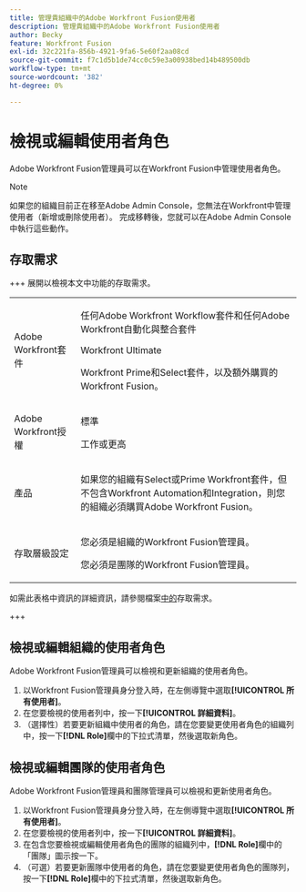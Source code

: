 ```yaml
---
title: 管理貴組織中的Adobe Workfront Fusion使用者
description: 管理貴組織中的Adobe Workfront Fusion使用者
author: Becky
feature: Workfront Fusion
exl-id: 32c221fa-856b-4921-9fa6-5e60f2aa08cd
source-git-commit: f7c1d5b1de74cc0c59e3a00938bed14b489500db
workflow-type: tm+mt
source-wordcount: '382'
ht-degree: 0%

---
```


# 檢視或編輯使用者角色

Adobe Workfront Fusion管理員可以在Workfront Fusion中管理使用者角色。


>[!NOTE]
>
>如果您的組織目前正在移至Adobe Admin Console，您無法在Workfront中管理使用者（新增或刪除使用者）。 完成移轉後，您就可以在Adobe Admin Console中執行這些動作。

## 存取需求

+++ 展開以檢視本文中功能的存取需求。

<table style="table-layout:auto">
 <col> 
 <col> 
 <tbody> 
  <tr> 
   <td role="rowheader">Adobe Workfront套件</td> 
   <td> <p>任何Adobe Workfront Workflow套件和任何Adobe Workfront自動化與整合套件</p><p>Workfront Ultimate</p><p>Workfront Prime和Select套件，以及額外購買的Workfront Fusion。</p> </td> 
  </tr> 
  <tr data-mc-conditions=""> 
   <td role="rowheader">Adobe Workfront授權</td> 
   <td> <p>標準</p><p>工作或更高</p> </td> 
  </tr> 
  <tr> 
   <td role="rowheader">產品</td> 
   <td>
   <p>如果您的組織有Select或Prime Workfront套件，但不包含Workfront Automation和Integration，則您的組織必須購買Adobe Workfront Fusion。</li></ul>
   </td> 
  </tr>
  <tr data-mc-conditions=""> 
   <td role="rowheader">存取層級設定</td> 
   <td> 
     <p>您必須是組織的Workfront Fusion管理員。</p>
     <p>您必須是團隊的Workfront Fusion管理員。</p>
   </td> 
  </tr> 
 </tbody> 
</table>

如需此表格中資訊的詳細資訊，請參閱檔案[中的](/help/workfront-fusion/references/licenses-and-roles/access-level-requirements-in-documentation.md)存取需求。

+++

## 檢視或編輯組織的使用者角色

Adobe Workfront Fusion管理員可以檢視和更新組織的使用者角色。

1. 以Workfront Fusion管理員身分登入時，在左側導覽中選取&#x200B;**[!UICONTROL 所有使用者]**。
1. 在您要檢視的使用者列中，按一下&#x200B;**[!UICONTROL 詳細資料]**。
1. （選擇性）若要更新組織中使用者的角色，請在您要變更使用者角色的組織列中，按一下&#x200B;**[!DNL Role]**&#x200B;欄中的下拉式清單，然後選取新角色。

## 檢視或編輯團隊的使用者角色

Adobe Workfront Fusion管理員和團隊管理員可以檢視和更新使用者角色。

1. 以Workfront Fusion管理員身分登入時，在左側導覽中選取&#x200B;**[!UICONTROL 所有使用者]**。
1. 在您要檢視的使用者列中，按一下&#x200B;**[!UICONTROL 詳細資料]**。
1. 在包含您要檢視或編輯使用者角色的團隊的組織列中，**[!DNL Role]**&#x200B;欄中的「團隊」圖示按一下。
1. （可選）若要更新團隊中使用者的角色，請在您要變更使用者角色的團隊列，按一下&#x200B;**[!DNL Role]**&#x200B;欄中的下拉式清單，然後選取新角色。
